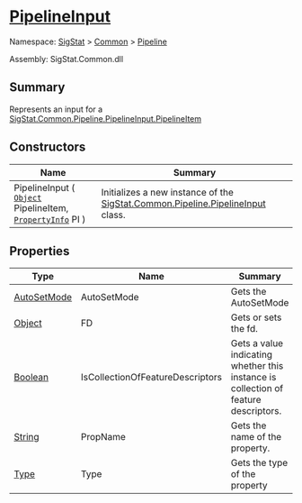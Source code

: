 # [PipelineInput](./PipelineInput.md)

Namespace: [SigStat]() > [Common](./../README.md) > [Pipeline](./README.md)

Assembly: SigStat.Common.dll

## Summary
Represents an input for a [SigStat.Common.Pipeline.PipelineInput.PipelineItem]()

## Constructors

| Name | Summary | 
| --- | --- | 
| PipelineInput ( [`Object`](https://docs.microsoft.com/en-us/dotnet/api/System.Object) PipelineItem, [`PropertyInfo`](https://docs.microsoft.com/en-us/dotnet/api/System.Reflection.PropertyInfo) PI ) | Initializes a new instance of the [SigStat.Common.Pipeline.PipelineInput](./SigStat/Common/Pipeline/PipelineInput.md) class. | 


## Properties

| Type | Name | Summary | 
| --- | --- | --- | 
| [AutoSetMode](./AutoSetMode.md) | AutoSetMode | Gets the AutoSetMode | 
| [Object](https://docs.microsoft.com/en-us/dotnet/api/System.Object) | FD | Gets or sets the fd. | 
| [Boolean](https://docs.microsoft.com/en-us/dotnet/api/System.Boolean) | IsCollectionOfFeatureDescriptors | Gets a value indicating whether this instance is collection of feature descriptors. | 
| [String](https://docs.microsoft.com/en-us/dotnet/api/System.String) | PropName | Gets the name of the property. | 
| [Type](https://docs.microsoft.com/en-us/dotnet/api/System.Type) | Type | Gets the type of the property | 


